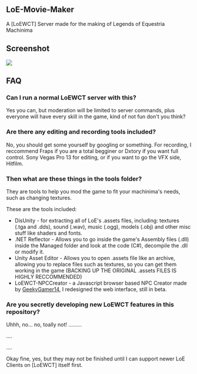 ## LoE-Movie-Maker
A [LoEWCT] Server made for the making of Legends of Equestria Machinima

## Screenshot
<img src="http://i.imgur.com/t1LbU0Z.jpg"/>

## FAQ

### Can I run a normal LoEWCT server with this?

Yes you can, but moderation will be limited to server commands, plus everyone will have every skill in the game, kind of not fun don't you think?

### Are there any editing and recording tools included?

No, you should get some yourself by googling or something. For recording, I reccommend Fraps if you are a total begginer or Dxtory if you want full control. Sony Vegas Pro 13 for editing, or if you want to go the VFX side, Hitfilm.

### Then what are these things in the tools folder?

They are tools to help you mod the game to fit your machinima's needs, such as changing textures.

These are the tools included:
* DisUnity - for extracting all of LoE's .assets files, including: textures (.tga and .dds), sound (.wav), music (.ogg), models (.obj) and other misc stuff like shaders and fonts.
* .NET Reflector - Allows you to go inside the game's Assembly files (.dll) inside the Managed folder and look at the code (C#), decompile the .dll or modify it.
* Unity Asset Editor - Allows you to open .assets file like an archive, allowing you to replace files such as textures, so you can get them working in the game (BACKING UP THE ORIGINAL .assets FILES IS HIGHLY RECCOMMENDED)
* LoEWCT-NPCCreator - a Javascript browser based NPC Creator made by [GeekyGamer14](https://github.com/GeekyGamer14), I redesigned the web interface, still in beta.

### Are you secretly developing new LoEWCT features in this repository?

Uhhh, no... no, toally not! .........

....

....

Okay fine, yes, but they may not be finished until I can support newer LoE Clients on [LoEWCT] itself first.
